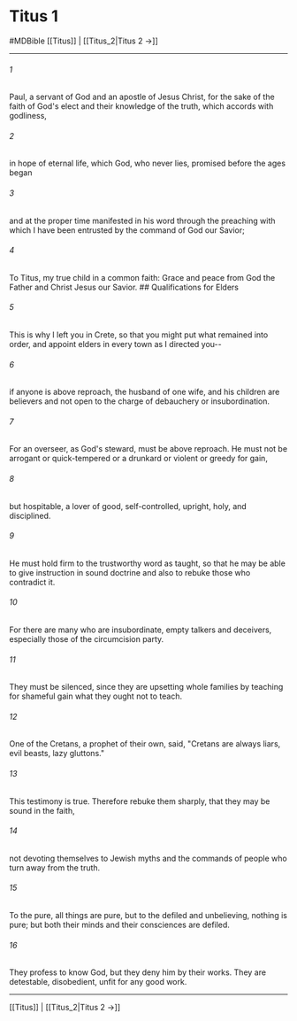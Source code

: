 # Titus 1
#MDBible
[[Titus]] | [[Titus_2|Titus 2 →]]

***

###### 1 
Paul, a servant of God and an apostle of Jesus Christ, for the sake of the faith of God's elect and their knowledge of the truth, which accords with godliness, 

###### 2 
in hope of eternal life, which God, who never lies, promised before the ages began 

###### 3 
and at the proper time manifested in his word through the preaching with which I have been entrusted by the command of God our Savior; 

###### 4 
To Titus, my true child in a common faith: Grace and peace from God the Father and Christ Jesus our Savior. ## Qualifications for Elders 

###### 5 
This is why I left you in Crete, so that you might put what remained into order, and appoint elders in every town as I directed you-- 

###### 6 
if anyone is above reproach, the husband of one wife, and his children are believers and not open to the charge of debauchery or insubordination. 

###### 7 
For an overseer, as God's steward, must be above reproach. He must not be arrogant or quick-tempered or a drunkard or violent or greedy for gain, 

###### 8 
but hospitable, a lover of good, self-controlled, upright, holy, and disciplined. 

###### 9 
He must hold firm to the trustworthy word as taught, so that he may be able to give instruction in sound doctrine and also to rebuke those who contradict it. 

###### 10 
For there are many who are insubordinate, empty talkers and deceivers, especially those of the circumcision party. 

###### 11 
They must be silenced, since they are upsetting whole families by teaching for shameful gain what they ought not to teach. 

###### 12 
One of the Cretans, a prophet of their own, said, "Cretans are always liars, evil beasts, lazy gluttons." 

###### 13 
This testimony is true. Therefore rebuke them sharply, that they may be sound in the faith, 

###### 14 
not devoting themselves to Jewish myths and the commands of people who turn away from the truth. 

###### 15 
To the pure, all things are pure, but to the defiled and unbelieving, nothing is pure; but both their minds and their consciences are defiled. 

###### 16 
They profess to know God, but they deny him by their works. They are detestable, disobedient, unfit for any good work. 

***

[[Titus]] | [[Titus_2|Titus 2 →]]
